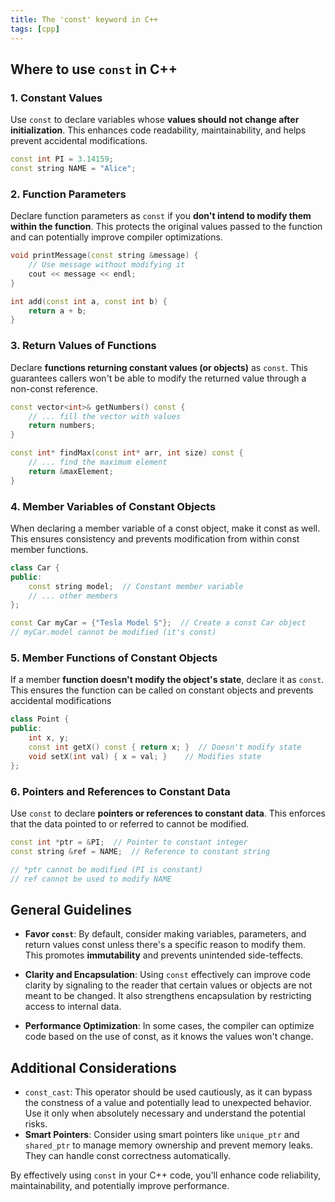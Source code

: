 ```yaml
---
title: The 'const' keyword in C++
tags: [cpp]
---
```


## Where to use `const` in C++

### 1. Constant Values

Use `const` to declare variables whose **values should not change after initialization**. This enhances code readability, maintainability, and helps prevent accidental modifications.

```cpp
const int PI = 3.14159;
const string NAME = "Alice";
```

### 2. Function Parameters

Declare function parameters as `const` if you **don't intend to modify them within the function**. This protects the original values passed to the function and can potentially improve compiler optimizations.

```cpp
void printMessage(const string &message) {
    // Use message without modifying it
    cout << message << endl;
}

int add(const int a, const int b) {
    return a + b;
}
```

### 3. Return Values of Functions

Declare **functions returning constant values (or objects)** as `const`. This guarantees callers won't be able to modify the returned value through a non-const reference.

```cpp
const vector<int>& getNumbers() const {
    // ... fill the vector with values
    return numbers;
}

const int* findMax(const int* arr, int size) const {
    // ... find the maximum element
    return &maxElement;
}
```

### 4. Member Variables of Constant Objects

When declaring a member variable of a const object, make it const as well. This ensures consistency and prevents modification from within const member functions.

```cpp
class Car {
public:
    const string model;  // Constant member variable
    // ... other members
};

const Car myCar = {"Tesla Model S"};  // Create a const Car object
// myCar.model cannot be modified (it's const)
```

### 5. Member Functions of Constant Objects

If a member **function doesn't modify the object's state**, declare it as `const`. This ensures the function can be called on constant objects and prevents accidental modifications

```cpp
class Point {
public:
    int x, y;
    const int getX() const { return x; }  // Doesn't modify state
    void setX(int val) { x = val; }    // Modifies state
};
```

### 6. Pointers and References to Constant Data

Use `const` to declare **pointers or references to constant data**. This enforces that the data pointed to or referred to cannot be modified.

```cpp
const int *ptr = &PI;  // Pointer to constant integer
const string &ref = NAME;  // Reference to constant string

// *ptr cannot be modified (PI is constant)
// ref cannot be used to modify NAME
```

## General Guidelines

- **Favor `const`**: By default, consider making variables, parameters, and return values const unless there's a specific reason to modify them. This promotes **immutability** and prevents unintended side-teffects.

- **Clarity and Encapsulation**: Using `const` effectively can improve code clarity by signaling to the reader that certain values or objects are not meant to be changed. It also strengthens encapsulation by restricting access to internal data.

- **Performance Optimization**: In some cases, the compiler can optimize code based on the use of const, as it knows the values won't change.

## Additional Considerations

- `const_cast`: This operator should be used cautiously, as it can bypass the constness of a value and potentially lead to unexpected behavior. Use it only when absolutely necessary and understand the potential risks.
- **Smart Pointers**: Consider using smart pointers like `unique_ptr` and `shared_ptr` to manage memory ownership and prevent memory leaks. They can handle const correctness automatically.

By effectively using `const` in your C++ code, you'll enhance code reliability, maintainability, and potentially improve performance.
